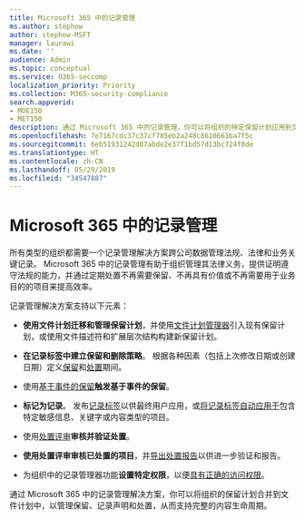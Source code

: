 ```yaml
---
title: Microsoft 365 中的记录管理
ms.author: stephow
author: stephow-MSFT
manager: laurawi
ms.date: ''
audience: Admin
ms.topic: conceptual
ms.service: O365-seccomp
localization_priority: Priority
ms.collection: M365-security-compliance
search.appverid:
- MOE150
- MET150
description: 通过 Microsoft 365 中的记录管理，你可以将组织的特定保留计划应用到文件计划中，以管理保留、记录声明和处置，从而支持完整的内容生命周期。
ms.openlocfilehash: 7e7167cdc37c37cf785eb2a248c8610661ba7f5c
ms.sourcegitcommit: 6eb51931242d07abde2e37f1bd57d13bc724f0de
ms.translationtype: HT
ms.contentlocale: zh-CN
ms.lasthandoff: 05/29/2019
ms.locfileid: "34547887"
---
```

# <a name="records-management-in-microsoft-365"></a>Microsoft 365 中的记录管理

所有类型的组织都需要一个记录管理解决方案跨公司数据管理法规、法律和业务关键记录。 Microsoft 365 中的记录管理有助于组织管理其法律义务，提供证明遵守法规的能力，并通过定期处置不再需要保留、不再具有价值或不再需要用于业务目的的项目来提高效率。

记录管理解决方案支持以下元素：

-   **使用文件计划迁移和管理保留计划**，并使用[文件计划管理器](file-plan-manager.md)引入现有保留计划，或使用文件描述符和扩展层次结构构建新保留计划。

-   **在记录标签中建立保留和删除策略**。 根据各种因素（包括上次修改日期或创建日期）定义[保留](retention-policies.md#retaining-content-for-a-specific-period-of-time)和[处置](retention-policies.md#deleting-content-thats-older-than-a-specific-age)期间。

-   使用[基于事件的保留](event-driven-retention.md)**触发基于事件的保留**。

-   **标记为记录**。 发布[记录标签](labels.md#using-retention-labels-for-records-management)以供最终用户应用，或[将记录标签自动应用于](labels.md#applying-a-retention-label-automatically-based-on-conditions)包含特定敏感信息、关键字或内容类型的项目。

-   使用[处置评审](disposition-reviews.md)**审核并验证处置**。

-   **使用处置评审审核已处置的项目**，并[导出处置报告](disposition-reviews.md#export-the-disposition-items)以供进一步验证和报告。

-   为组织中的记录管理器功能**设置特定权限**，以便[具有正确的访问权限](permissions-in-the-security-and-compliance-center.md)。

通过 Microsoft 365 中的记录管理解决方案，你可以将组织的保留计划合并到文件计划中，以管理保留、记录声明和处置，从而支持完整的内容生命周期。 
